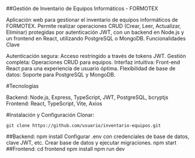 ##Gestión de Inventario de Equipos Informáticos - FORMOTEX

Aplicación web para gestionar el inventario de equipos informáticos de FORMOTEX. Permite realizar operaciones CRUD (Crear, Leer, Actualizar, Eliminar) protegidas por autenticación JWT, con un backend en Node.js y un frontend en React, utilizando PostgreSQL o MongoDB.
Funcionalidades Clave

Autenticación segura: Acceso restringido a través de tokens JWT.
Gestión completa: Operaciones CRUD para equipos.
Interfaz intuitiva: Front-end React para una experiencia de usuario óptima.
Flexibilidad de base de datos: Soporte para PostgreSQL y MongoDB.

#Tecnologías

Backend: Node.js, Express, TypeScript, JWT, PostgreSQL, bcryptjs
Frontend: React, TypeScript, Vite, Axios

#Instalación y Configuración
    Clonar:
```
git clone https://github.com/usuario/inventario-equipos.git
```
##Backend:
    npm install
    Configurar .env con credenciales de base de datos, clave JWT, etc.
    Crear base de datos y ejecutar migraciones.
    npm start
##Frontend:
        cd frontend
        npm install
        npm run dev
